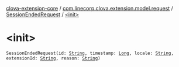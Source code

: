 [clova-extension-core](../../index.md) / [com.linecorp.clova.extension.model.request](../index.md) / [SessionEndedRequest](index.md) / [&lt;init&gt;](./-init-.md)

# &lt;init&gt;

`SessionEndedRequest(id: `[`String`](https://kotlinlang.org/api/latest/jvm/stdlib/kotlin/-string/index.html)`, timestamp: `[`Long`](https://kotlinlang.org/api/latest/jvm/stdlib/kotlin/-long/index.html)`, locale: `[`String`](https://kotlinlang.org/api/latest/jvm/stdlib/kotlin/-string/index.html)`, extensionId: `[`String`](https://kotlinlang.org/api/latest/jvm/stdlib/kotlin/-string/index.html)`, reason: `[`String`](https://kotlinlang.org/api/latest/jvm/stdlib/kotlin/-string/index.html)`)`